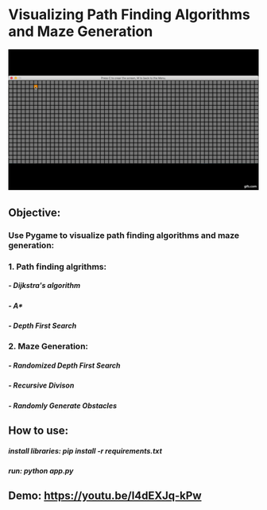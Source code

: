 # Visualizing Path Finding Algorithms and Maze Generation

![](./path_finding.gif)

## Objective:
### Use Pygame to visualize path finding algorithms and maze generation:

### 1. Path finding algrithms:
##### - Dijkstra's algorithm
##### - A*
##### - Depth First Search

### 2. Maze Generation:
##### - Randomized Depth First Search
##### - Recursive Divison
##### - Randomly Generate Obstacles

## How to use:
##### install libraries: pip install -r requirements.txt
##### run: python app.py

## Demo: https://youtu.be/I4dEXJq-kPw
